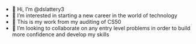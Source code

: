 - 👋 Hi, I’m @dslattery3
- 👀 I’m interested in starting a new career in the world of technology
- 🌱 This is my work from my auditing of CS50
- 💞️ I’m looking to collaborate on any entry level problems in order to build more confidence and develop my skills

<!---
dslattery3/dslattery3 is a ✨ special ✨ repository because its `README.md` (this file) appears on your GitHub profile.
You can click the Preview link to take a look at your changes.
--->
